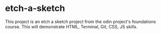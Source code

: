 # etch-a-sketch
This project is an etch a sketch project from the odin project's foundations course. 
This will demonstrate HTML, Terminal, Git, CSS, JS skills. 